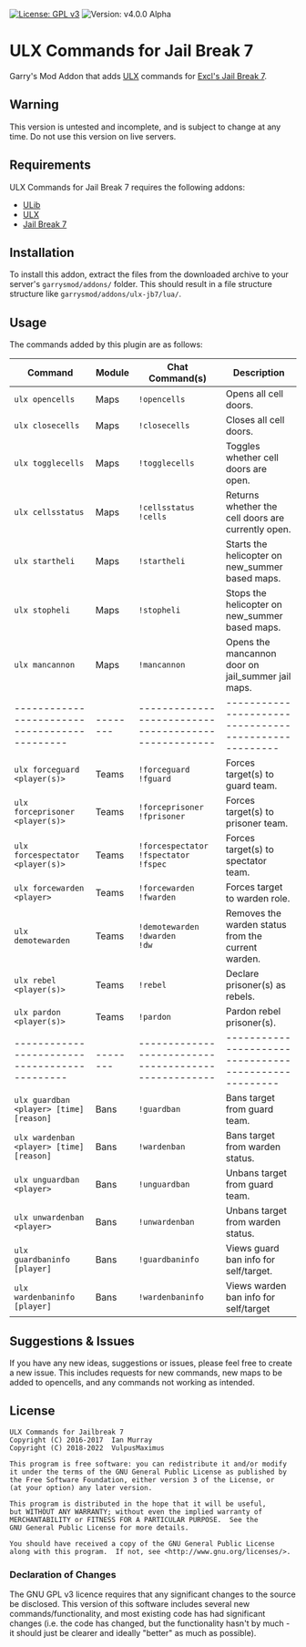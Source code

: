 [![License: GPL v3](https://img.shields.io/badge/License-GPLv3-blue.svg)](https://www.gnu.org/licenses/gpl-3.0) ![Version: v4.0.0 Alpha](https://img.shields.io/badge/version-v4.0.0%20alpha-red)


# ULX Commands for Jail Break 7
Garry's Mod Addon that adds [ULX](https://github.com/TeamUlysses/ulx) commands for [Excl's Jail Break 7](https://github.com/kurt-stolle/jailbreak).

## Warning
This version is untested and incomplete, and is subject to change at any time. Do not use this version on live servers.

## Requirements
ULX Commands for Jail Break 7 requires the following addons:

* [ULib](https://github.com/TeamUlysses/ulib)
* [ULX](https://github.com/TeamUlysses/ulx)
* [Jail Break 7](https://github.com/kurt-stolle/jailbreak)

## Installation
To install this addon, extract the files from the downloaded archive to your server's `garrysmod/addons/` folder.
This should result in a file structure structure like `garrysmod/addons/ulx-jb7/lua/`.

## Usage
The commands added by this plugin are as follows:

| Command                                     | Module | Chat Command(s)                                    | Description                                         |
| ------------------------------------------- | ------ | -------------------------------------------------- | --------------------------------------------------- |
| `ulx opencells`                             | Maps   | `!opencells` <br>                                  | Opens all cell doors.                               |
| `ulx closecells`                            | Maps   | `!closecells` <br>                                 | Closes all cell doors.                              |
| `ulx togglecells`                           | Maps   | `!togglecells`                                     | Toggles whether cell doors are open.                |
| `ulx cellsstatus`                           | Maps   | `!cellsstatus` <br> `!cells`                       | Returns whether the cell doors are currently open.  |
| `ulx startheli`                             | Maps   | `!startheli`                                       | Starts the helicopter on new_summer based maps.     |
| `ulx stopheli`                              | Maps   | `!stopheli`                                        | Stops the helicopter on new_summer based maps.      |
| `ulx mancannon`                             | Maps   | `!mancannon`                                       | Opens the mancannon door on jail_summer jail maps.  |
|---------------------------------------------|--------|----------------------------------------------------|-----------------------------------------------------|
| `ulx forceguard <player(s)>`                | Teams  | `!forceguard` <br> `!fguard`                       | Forces target(s) to guard team.                     |
| `ulx forceprisoner <player(s)>`             | Teams  | `!forceprisoner` <br> `!fprisoner`                 | Forces target(s) to prisoner team.                  |
| `ulx forcespectator <player(s)>`            | Teams  | `!forcespectator` <br> `!fspectator` <br> `!fspec` | Forces target(s) to spectator team.                 |
| `ulx forcewarden <player>`                  | Teams  | `!forcewarden` <br> `!fwarden`                     | Forces target to warden role.                       |
| `ulx demotewarden`                          | Teams  | `!demotewarden` <br> `!dwarden` <br> `!dw`         | Removes the warden status from the current warden.  |
| `ulx rebel <player(s)>`                     | Teams  | `!rebel`                                           | Declare prisoner(s) as rebels.                      |
| `ulx pardon <player(s)>`                    | Teams  | `!pardon`                                          | Pardon rebel prisoner(s).                           |
|---------------------------------------------|--------|----------------------------------------------------|-----------------------------------------------------|
| `ulx guardban <player> [time] [reason]`     | Bans   | `!guardban`                                        | Bans target from guard team.                        |
| `ulx wardenban <player> [time] [reason]`    | Bans   | `!wardenban`                                       | Bans target from warden status.                     |
| `ulx unguardban <player>`                   | Bans   | `!unguardban`                                      | Unbans target from guard team.                      |
| `ulx unwardenban <player>`                  | Bans   | `!unwardenban`                                     | Unbans target from warden status.                   |
| `ulx guardbaninfo [player]`                 | Bans   | `!guardbaninfo`                                    | Views guard ban info for self/target.               |
| `ulx wardenbaninfo [player]`                | Bans   | `!wardenbaninfo`                                   | Views warden ban info for self/target               |

## Suggestions & Issues
If you have any new ideas, suggestions or issues, please feel free to create a new issue.
This includes requests for new commands, new maps to be added to opencells, and any commands not working as intended.

## License
	ULX Commands for Jailbreak 7
	Copyright (C) 2016-2017  Ian Murray
	Copyright (C) 2018-2022  VulpusMaximus

	This program is free software: you can redistribute it and/or modify
	it under the terms of the GNU General Public License as published by
	the Free Software Foundation, either version 3 of the License, or
	(at your option) any later version.

	This program is distributed in the hope that it will be useful,
	but WITHOUT ANY WARRANTY; without even the implied warranty of
	MERCHANTABILITY or FITNESS FOR A PARTICULAR PURPOSE.  See the
	GNU General Public License for more details.

	You should have received a copy of the GNU General Public License
	along with this program.  If not, see <http://www.gnu.org/licenses/>.

### Declaration of Changes
The GNU GPL v3 licence requires that any significant changes to the source be disclosed.
This version of this software includes several new commands/functionality, and most existing code has had significant changes (i.e. the code has changed, but the functionality hasn't by much - it should just be clearer and ideally "better" as much as possible).
